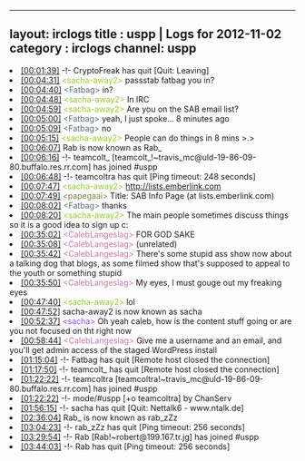 
---
layout: irclogs
title : uspp | Logs for 2012-11-02
category : irclogs
channel: uspp
---
<li class="logitem"><a href="#00:01:39" name="00:01:39" class="time">[00:01:39]</a> -!- <span class="quit">CryptoFreak</span> has quit [Quit: Leaving] </li>
<li class="logitem"><a href="#00:04:31" name="00:04:31" class="time">[00:04:31]</a> <span class="person" style="color:#93ce1d">&lt;sacha-away2&gt;</span> passstab fatbag you in? </li>
<li class="logitem"><a href="#00:04:40" name="00:04:40" class="time">[00:04:40]</a> <span class="person" style="color:#596d73">&lt;Fatbag&gt;</span> in? </li>
<li class="logitem"><a href="#00:04:48" name="00:04:48" class="time">[00:04:48]</a> <span class="person" style="color:#93ce1d">&lt;sacha-away2&gt;</span> In IRC </li>
<li class="logitem"><a href="#00:04:59" name="00:04:59" class="time">[00:04:59]</a> <span class="person" style="color:#93ce1d">&lt;sacha-away2&gt;</span> Are you on the SAB email list? </li>
<li class="logitem"><a href="#00:05:00" name="00:05:00" class="time">[00:05:00]</a> <span class="person" style="color:#596d73">&lt;Fatbag&gt;</span> yeah, I just spoke... 8 minutes ago </li>
<li class="logitem"><a href="#00:05:09" name="00:05:09" class="time">[00:05:09]</a> <span class="person" style="color:#596d73">&lt;Fatbag&gt;</span> no </li>
<li class="logitem"><a href="#00:05:15" name="00:05:15" class="time">[00:05:15]</a> <span class="person" style="color:#93ce1d">&lt;sacha-away2&gt;</span> People can do things in 8 mins &gt;.&gt; </li>
<li class="logitem"><a href="#00:06:07" name="00:06:07" class="time">[00:06:07]</a> <span class="nick">Rab</span> is now known as <span class="nick">Rab_</span> </li>
<li class="logitem"><a href="#00:06:16" name="00:06:16" class="time">[00:06:16]</a> -!- <span class="join">teamcolt_</span> [teamcolt_!~travis_mc@uld-19-86-09-80.buffalo.res.rr.com] has joined #uspp </li>
<li class="logitem"><a href="#00:06:48" name="00:06:48" class="time">[00:06:48]</a> -!- <span class="quit">teamcoltra</span> has quit [Ping timeout: 248 seconds] </li>
<li class="logitem"><a href="#00:07:47" name="00:07:47" class="time">[00:07:47]</a> <span class="person" style="color:#93ce1d">&lt;sacha-away2&gt;</span> <a href="http://lists.emberlink.com/listinfo.cgi/sab-emberlink.com" target="_blank">http://lists.emberlink.com</a> </li>
<li class="logitem"><a href="#00:07:49" name="00:07:49" class="time">[00:07:49]</a> <span class="person" style="color:#817e41">&lt;papegaai&gt;</span> Title: SAB Info Page (at lists.emberlink.com) </li>
<li class="logitem"><a href="#00:08:02" name="00:08:02" class="time">[00:08:02]</a> <span class="person" style="color:#596d73">&lt;Fatbag&gt;</span> thanks </li>
<li class="logitem"><a href="#00:08:20" name="00:08:20" class="time">[00:08:20]</a> <span class="person" style="color:#93ce1d">&lt;sacha-away2&gt;</span> The main people sometimes discuss things so it is a good idea to sign up c: </li>
<li class="logitem"><a href="#00:35:02" name="00:35:02" class="time">[00:35:02]</a> <span class="person" style="color:#cc749c">&lt;CalebLangeslag&gt;</span> FOR GOD SAKE </li>
<li class="logitem"><a href="#00:35:08" name="00:35:08" class="time">[00:35:08]</a> <span class="person" style="color:#cc749c">&lt;CalebLangeslag&gt;</span> (unrelated) </li>
<li class="logitem"><a href="#00:35:42" name="00:35:42" class="time">[00:35:42]</a> <span class="person" style="color:#cc749c">&lt;CalebLangeslag&gt;</span> There's some stupid ass show now about a talking dog that blogs, as some filmed show that's supposed to appeal to the youth or something stupid </li>
<li class="logitem"><a href="#00:35:50" name="00:35:50" class="time">[00:35:50]</a> <span class="person" style="color:#cc749c">&lt;CalebLangeslag&gt;</span> My eyes, I must gouge out my freaking eyes </li>
<li class="logitem"><a href="#00:47:40" name="00:47:40" class="time">[00:47:40]</a> <span class="person" style="color:#93ce1d">&lt;sacha-away2&gt;</span> lol </li>
<li class="logitem"><a href="#00:47:52" name="00:47:52" class="time">[00:47:52]</a> <span class="nick">sacha-away2</span> is now known as <span class="nick">sacha</span> </li>
<li class="logitem"><a href="#00:52:37" name="00:52:37" class="time">[00:52:37]</a> <span class="person" style="color:#954ef2">&lt;sacha&gt;</span> Oh yeah caleb, how is the content stuff going or are you not focused on tht right now </li>
<li class="logitem"><a href="#00:58:44" name="00:58:44" class="time">[00:58:44]</a> <span class="person" style="color:#cc749c">&lt;CalebLangeslag&gt;</span> Give me a username and an email, and you'll get admin access of the staged WordPress install </li>
<li class="logitem"><a href="#01:15:04" name="01:15:04" class="time">[01:15:04]</a> -!- <span class="quit">Fatbag</span> has quit [Remote host closed the connection] </li>
<li class="logitem"><a href="#01:17:50" name="01:17:50" class="time">[01:17:50]</a> -!- <span class="quit">teamcolt_</span> has quit [Remote host closed the connection] </li>
<li class="logitem"><a href="#01:22:22" name="01:22:22" class="time">[01:22:22]</a> -!- <span class="join">teamcoltra</span> [teamcoltra!~travis_mc@uld-19-86-09-80.buffalo.res.rr.com] has joined #uspp </li>
<li class="logitem"><a href="#01:22:22" name="01:22:22" class="time">[01:22:22]</a> -!- mode/<span class="mode">#uspp</span> [+o teamcoltra] by ChanServ </li>
<li class="logitem"><a href="#01:56:15" name="01:56:15" class="time">[01:56:15]</a> -!- <span class="quit">sacha</span> has quit [Quit: Nettalk6 - www.ntalk.de] </li>
<li class="logitem"><a href="#02:36:04" name="02:36:04" class="time">[02:36:04]</a> <span class="nick">Rab_</span> is now known as <span class="nick">rab_zZz</span> </li>
<li class="logitem"><a href="#03:04:23" name="03:04:23" class="time">[03:04:23]</a> -!- <span class="quit">rab_zZz</span> has quit [Ping timeout: 256 seconds] </li>
<li class="logitem"><a href="#03:29:54" name="03:29:54" class="time">[03:29:54]</a> -!- <span class="join">Rab</span> [Rab!~robert@199.167.tr.jg] has joined #uspp </li>
<li class="logitem"><a href="#03:44:03" name="03:44:03" class="time">[03:44:03]</a> -!- <span class="quit">Rab</span> has quit [Ping timeout: 256 seconds] </li>


